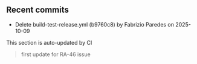 <!--ACTIVITY:START-->
## Recent commits
- Delete build-test-release.yml (b9760c8) by Fabrizio Paredes on 2025-10-09
<!--ACTIVITY:END-->
This section is auto-updated by CI
>first update for RA-46 issue
